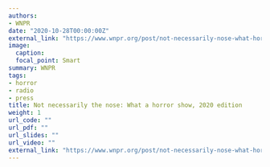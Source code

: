 ```yaml
---
authors:
- WNPR
date: "2020-10-28T00:00:00Z"
external_link: "https://www.wnpr.org/post/not-necessarily-nose-what-horror-show-2020-edition"
image:
  caption:
  focal_point: Smart
summary: WNPR
tags:
- horror
- radio
- press
title: Not necessarily the nose: What a horror show, 2020 edition
weight: 1
url_code: ""
url_pdf: ""
url_slides: ""
url_video: ""
external_link: "https://www.wnpr.org/post/not-necessarily-nose-what-horror-show-2020-edition"
---
```

